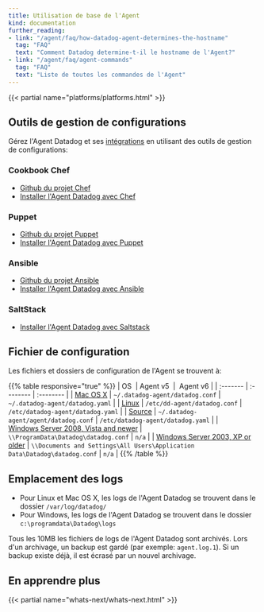 ```yaml
---
title: Utilisation de base de l'Agent
kind: documentation
further_reading:
- link: "/agent/faq/how-datadog-agent-determines-the-hostname"
  tag: "FAQ"
  text: "Comment Datadog determine-t-il le hostname de l'Agent?"
- link: "/agent/faq/agent-commands"
  tag: "FAQ"
  text: "Liste de toutes les commandes de l'Agent"
---
```


{{< partial name="platforms/platforms.html" >}}

## Outils de gestion de configurations

Gérez l'Agent Datadog et ses [intégrations](/integrations) en utilisant des outils de gestion de configurations:

### Cookbook Chef
* [Github du projet Chef](https://github.com/DataDog/chef-datadog)
* [Installer l'Agent Datadog avec Chef](https://app.datadoghq.com/account/settings#integrations/chef)

### Puppet
* [Github du projet Puppet](https://github.com/DataDog/puppet-datadog-agent)
* [Installer l'Agent Datadog avec Puppet](https://app.datadoghq.com/account/settings#integrations/puppet)

### Ansible
* [Github du projet Ansible](https://github.com/DataDog/ansible-datadog)
* [Installer l'Agent Datadog avec Ansible](https://app.datadoghq.com/account/settings#agent/ansible)

### SaltStack

* [Installer l'Agent Datadog avec Saltstack](https://github.com/DataDog/datadog-formula)

## Fichier de configuration

Les fichiers et dossiers de configuration de l'Agent se trouvent à:

{{% table responsive="true" %}}
| OS                                                                       | Agent v5                                                                   |  Agent v6                       |
| :-------                                                                 | :--------                                                                  | :--------                       |
| [Mac OS X](/agent/basic_agent_usage/osx)                                 | `~/.datadog-agent/datadog.conf`                                            | `~/.datadog-agent/datadog.yaml` |
| [Linux](/agent/basic_agent_usage/ubuntu)                                 | `/etc/dd-agent/datadog.conf`                                               | `/etc/datadog-agent/datadog.yaml`                                |
| [Source](/agent/basic_agent_usage/source)                                | `~/.datadog-agent/agent/datadog.conf`                                      | `/etc/datadog-agent/datadog.yaml`                                |
| [Windows Server 2008, Vista and newer](/agent/basic_agent_usage/windows) | `\\ProgramData\Datadog\datadog.conf`                                       | `n/a`                                |
| [Windows Server 2003, XP or older](/agent/basic_agent_usage/windows)     | `\\Documents and Settings\All Users\Application Data\Datadog\datadog.conf` | `n/a`                                |
{{% /table %}}

## Emplacement des logs

* Pour Linux et Mac OS X, les logs de l'Agent Datadog se trouvent dans le dossier `/var/log/datadog/`
* Pour Windows, les logs de l'Agent Datadog se trouvent dans le dossier `c:\programdata\Datadog\logs`

Tous les 10MB les fichiers de logs de l'Agent Datadog sont archivés. Lors d'un archivage, un backup est gardé (par exemple: `agent.log.1`). Si un backup existe déjà, il est écrasé par un nouvel archivage.

## En apprendre plus

{{< partial name="whats-next/whats-next.html" >}}